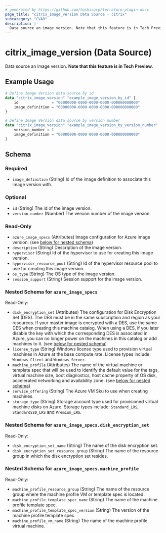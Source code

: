 ```yaml
---
# generated by https://github.com/hashicorp/terraform-plugin-docs
page_title: "citrix_image_version Data Source - citrix"
subcategory: "CVAD"
description: |-
  Data source an image version. Note that this feature is in Tech Preview.
---
```


# citrix_image_version (Data Source)

Data source an image version. **Note that this feature is in Tech Preview.**

## Example Usage

```terraform
# Define Image Version data source by id
data "citrix_image_version" "example_image_version_by_id" {
    id               = "00000000-0000-0000-0000-000000000000"
    image_definition = "00000000-0000-0000-0000-000000000000"
}

# Define Image Version data source by version number
data "citrix_image_version" "example_image_version_by_version_number" {
    version_number = 1
    image_definition = "00000000-0000-0000-0000-000000000000"
}
```

<!-- schema generated by tfplugindocs -->
## Schema

### Required

- `image_definition` (String) Id of the image definition to associate this image version with.

### Optional

- `id` (String) The id of the image version.
- `version_number` (Number) The version number of the image version.

### Read-Only

- `azure_image_specs` (Attributes) Image configuration for Azure image version. (see [below for nested schema](#nestedatt--azure_image_specs))
- `description` (String) Description of the image version.
- `hypervisor` (String) Id of the hypervisor to use for creating this image version.
- `hypervisor_resource_pool` (String) Id of the hypervisor resource pool to use for creating this image version.
- `os_type` (String) The OS type of the image version.
- `session_support` (String) Session support for the image version.

<a id="nestedatt--azure_image_specs"></a>
### Nested Schema for `azure_image_specs`

Read-Only:

- `disk_encryption_set` (Attributes) The configuration for Disk Encryption Set (DES). The DES must be in the same subscription and region as your resources. If your master image is encrypted with a DES, use the same DES when creating this machine catalog. When using a DES, if you later disable the key with which the corresponding DES is associated in Azure, you can no longer power on the machines in this catalog or add machines to it. (see [below for nested schema](#nestedatt--azure_image_specs--disk_encryption_set))
- `license_type` (String) Windows license type used to provision virtual machines in Azure at the base compute rate. License types include: `Windows_Client` and `Windows_Server`.
- `machine_profile` (Attributes) The name of the virtual machine or template spec that will be used to identify the default value for the tags, virtual machine size, boot diagnostics, host cache property of OS disk, accelerated networking and availability zone. (see [below for nested schema](#nestedatt--azure_image_specs--machine_profile))
- `service_offering` (String) The Azure VM Sku to use when creating machines.
- `storage_type` (String) Storage account type used for provisioned virtual machine disks on Azure. Storage types include: `Standard_LRS`, `StandardSSD_LRS` and `Premium_LRS`.

<a id="nestedatt--azure_image_specs--disk_encryption_set"></a>
### Nested Schema for `azure_image_specs.disk_encryption_set`

Read-Only:

- `disk_encryption_set_name` (String) The name of the disk encryption set.
- `disk_encryption_set_resource_group` (String) The name of the resource group in which the disk encryption set resides.


<a id="nestedatt--azure_image_specs--machine_profile"></a>
### Nested Schema for `azure_image_specs.machine_profile`

Read-Only:

- `machine_profile_resource_group` (String) The name of the resource group where the machine profile VM or template spec is located.
- `machine_profile_template_spec_name` (String) The name of the machine profile template spec.
- `machine_profile_template_spec_version` (String) The version of the machine profile template spec.
- `machine_profile_vm_name` (String) The name of the machine profile virtual machine.